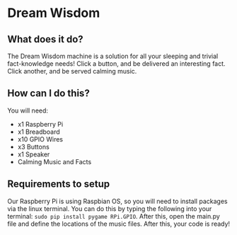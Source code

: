 # Dream Wisdom
## What does it do?
The Dream Wisdom machine is a solution for all your sleeping and trivial fact-knowledge needs! Click a button, and be delivered an interesting fact. Click another, and be served calming music.
## How can I do this?
You will need:
* x1 Raspberry Pi
* x1 Breadboard
* x10 GPIO Wires
* x3 Buttons
* x1 Speaker
* Calming Music and Facts
## Requirements to setup
Our Raspberry Pi is using Raspbian OS, so you will need to install packages via the linux terminal. You can do this by typing the following into your terminal: ```sudo pip install pygame RPi.GPIO```. After this, open the main.py file and define the locations of the music files. After this, your code is ready!
